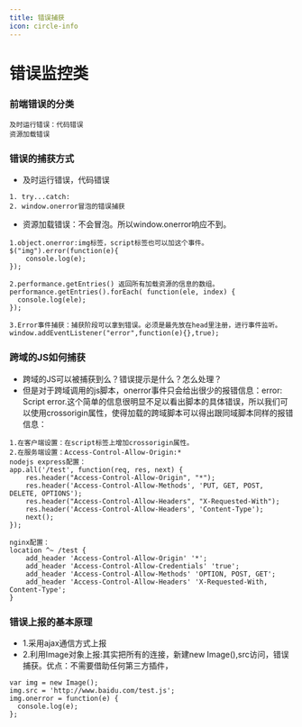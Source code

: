 ```yaml
---
title: 错误捕获
icon: circle-info
---
```



# 错误监控类

### 前端错误的分类

```
及时运行错误：代码错误
资源加载错误
```

### 错误的捕获方式

- 及时运行错误，代码错误

```
1. try...catch:
2. window.onerror冒泡的错误捕获
```

- 资源加载错误：不会冒泡。所以window.onerror响应不到。

```
1.object.onerror:img标签，script标签也可以加这个事件。
$("img").error(function(e){
    console.log(e);
});

2.performance.getEntries() 返回所有加载资源的信息的数组。
performance.getEntries().forEach( function(ele, index) {
  console.log(ele);
});

3.Error事件捕获：捕获阶段可以拿到错误。必须是最先放在head里注册，进行事件监听。
window.addEventListener("error",function(e){},true);
```

### 跨域的JS如何捕获

- 跨域的JS可以被捕获到么？错误提示是什么？怎么处理？
- 但是对于跨域调用的js脚本，onerror事件只会给出很少的报错信息：error: Script error.这个简单的信息很明显不足以看出脚本的具体错误，所以我们可以使用crossorigin属性，使得加载的跨域脚本可以得出跟同域脚本同样的报错信息：

```
1.在客户端设置：在script标签上增加crossorigin属性。
2.在服务端设置：Access-Control-Allow-Origin:*
nodejs express配置：
app.all('/test', function(req, res, next) {
    res.header("Access-Control-Allow-Origin", "*");
    res.header('Access-Control-Allow-Methods', 'PUT, GET, POST, DELETE, OPTIONS');
    res.header("Access-Control-Allow-Headers", "X-Requested-With");
    res.header('Access-Control-Allow-Headers', 'Content-Type');
    next();
});

nginx配置：
location ^~ /test {
    add_header 'Access-Control-Allow-Origin' '*';
    add_header 'Access-Control-Allow-Credentials' 'true';
    add_header 'Access-Control-Allow-Methods' 'OPTION, POST, GET';
    add_header 'Access-Control-Allow-Headers' 'X-Requested-With, Content-Type';
}
```

### 错误上报的基本原理

- 1.采用ajax通信方式上报
- 2.利用Image对象上报:其实把所有的连接，新建new Image(),src访问，错误捕获。优点：不需要借助任何第三方插件，

```
var img = new Image();
img.src = 'http://www.baidu.com/test.js';
img.onerror = function(e) {
  console.log(e);
};
```
